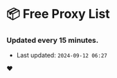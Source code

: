 # :package: Free Proxy List
### Updated every 15 minutes.

- Last updated: `2024-09-12 06:27`

:heart:
